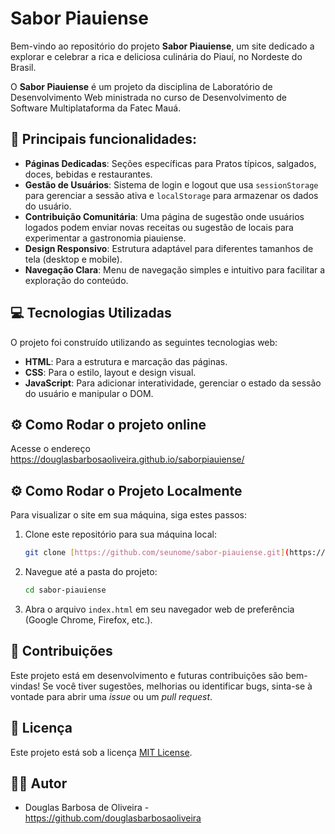 # Sabor Piauiense

Bem-vindo ao repositório do projeto **Sabor Piauiense**, um site dedicado a explorar e celebrar a rica e deliciosa culinária do Piauí, no Nordeste do Brasil.

O **Sabor Piauiense** é um projeto da disciplina de Laboratório de Desenvolvimento Web ministrada no curso de Desenvolvimento de Software Multiplataforma da Fatec Mauá.

## 🚀 Principais funcionalidades:

* **Páginas Dedicadas**: Seções específicas para Pratos típicos, salgados, doces, bebidas e restaurantes.
* **Gestão de Usuários**: Sistema de login e logout que usa `sessionStorage` para gerenciar a sessão ativa e `localStorage` para armazenar os dados do usuário.
* **Contribuição Comunitária**: Uma página de sugestão onde usuários logados podem enviar novas receitas ou sugestão de locais para experimentar a gastronomia piauiense.
* **Design Responsivo**: Estrutura adaptável para diferentes tamanhos de tela (desktop e mobile).
* **Navegação Clara**: Menu de navegação simples e intuitivo para facilitar a exploração do conteúdo.

## 💻 Tecnologias Utilizadas
O projeto foi construído utilizando as seguintes tecnologias web:

* **HTML**: Para a estrutura e marcação das páginas.
* **CSS**: Para o estilo, layout e design visual.
* **JavaScript**: Para adicionar interatividade, gerenciar o estado da sessão do usuário e manipular o DOM.

## ⚙️ Como Rodar o projeto online
Acesse o endereço https://douglasbarbosaoliveira.github.io/saborpiauiense/

## ⚙️ Como Rodar o Projeto Localmente
Para visualizar o site em sua máquina, siga estes passos:

1.  Clone este repositório para sua máquina local:
    ```bash
    git clone [https://github.com/seunome/sabor-piauiense.git](https://github.com/seunome/sabor-piauiense.git)
    ```
2.  Navegue até a pasta do projeto:
    ```bash
    cd sabor-piauiense
    ```
3.  Abra o arquivo `index.html` em seu navegador web de preferência (Google Chrome, Firefox, etc.).

## 🤝 Contribuições
Este projeto está em desenvolvimento e futuras contribuições são bem-vindas! Se você tiver sugestões, melhorias ou identificar bugs, sinta-se à vontade para abrir uma *issue* ou um *pull request*.

## 📄 Licença
Este projeto está sob a licença [MIT License](https://opensource.org/licenses/MIT).

## 👨‍💻 Autor
- Douglas Barbosa de Oliveira - https://github.com/douglasbarbosaoliveira
